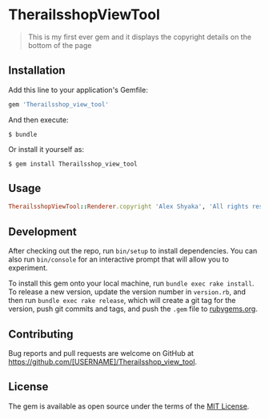 # TherailsshopViewTool

> This is my first ever gem and it displays the copyright details on the bottom of the page

## Installation

Add this line to your application's Gemfile:

```ruby
gem 'Therailsshop_view_tool'
```

And then execute:

    $ bundle

Or install it yourself as:

    $ gem install Therailsshop_view_tool

## Usage

```ruby
TherailsshopViewTool::Renderer.copyright 'Alex Shyaka', 'All rights reserved'
```
## Development

After checking out the repo, run `bin/setup` to install dependencies. You can also run `bin/console` for an interactive prompt that will allow you to experiment.

To install this gem onto your local machine, run `bundle exec rake install`. To release a new version, update the version number in `version.rb`, and then run `bundle exec rake release`, which will create a git tag for the version, push git commits and tags, and push the `.gem` file to [rubygems.org](https://rubygems.org).

## Contributing

Bug reports and pull requests are welcome on GitHub at https://github.com/[USERNAME]/Therailsshop_view_tool.


## License

The gem is available as open source under the terms of the [MIT License](http://opensource.org/licenses/MIT).

